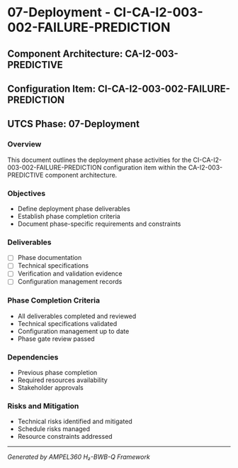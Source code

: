 # 07-Deployment - CI-CA-I2-003-002-FAILURE-PREDICTION

## Component Architecture: CA-I2-003-PREDICTIVE
## Configuration Item: CI-CA-I2-003-002-FAILURE-PREDICTION
## UTCS Phase: 07-Deployment

### Overview
This document outlines the deployment phase activities for the CI-CA-I2-003-002-FAILURE-PREDICTION configuration item within the CA-I2-003-PREDICTIVE component architecture.

### Objectives
- Define deployment phase deliverables
- Establish phase completion criteria
- Document phase-specific requirements and constraints

### Deliverables
- [ ] Phase documentation
- [ ] Technical specifications
- [ ] Verification and validation evidence
- [ ] Configuration management records

### Phase Completion Criteria
- All deliverables completed and reviewed
- Technical specifications validated
- Configuration management up to date
- Phase gate review passed

### Dependencies
- Previous phase completion
- Required resources availability
- Stakeholder approvals

### Risks and Mitigation
- Technical risks identified and mitigated
- Schedule risks managed
- Resource constraints addressed

---
*Generated by AMPEL360 H₂-BWB-Q Framework*

